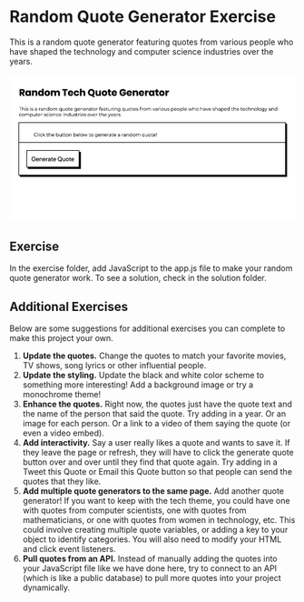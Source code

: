 # Random Quote Generator Exercise

This is a random quote generator featuring quotes from various people who have shaped the technology and computer science industries over the years. 

![Screenshot of the random quote generator](readme-imgs/project-example.gif)

## Exercise

In the exercise folder, add JavaScript to the app.js file to make your random quote generator work. To see a solution, check in the solution folder. 

## Additional Exercises

Below are some suggestions for additional exercises you can complete to make this project your own.

1. **Update the quotes.** Change the quotes to match your favorite movies, TV shows, song lyrics or other influential people. 
2. **Update the styling.** Update the black and white color scheme to something more interesting! Add a background image or try a monochrome theme!
3. **Enhance the quotes.** Right now, the quotes just have the quote text and the name of the person that said the quote. Try adding in a year. Or an image for each person. Or a link to a video of them saying the quote (or even a video embed).
4. **Add interactivity.** Say a user really likes a quote and wants to save it. If they leave the page or refresh, they will have to click the generate quote button over and over until they find that quote again. Try adding in a Tweet this Quote or Email this Quote button so that people can send the quotes that they like. 
5. **Add multiple quote generators to the same page.** Add another quote generator! If you want to keep with the tech theme, you could have one with quotes from computer scientists, one with quotes from mathematicians, or one with quotes from women in technology, etc. This could involve creating multiple quote variables, or adding a key to your object to identify categories. You will also need to modify your HTML and click event listeners. 
6. **Pull quotes from an API.** Instead of manually adding the quotes into your JavaScript file like we have done here, try to connect to an API (which is like a public database) to pull more quotes into your project dynamically. 